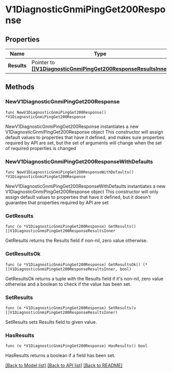 # V1DiagnosticGnmiPingGet200Response

## Properties

Name | Type | Description | Notes
------------ | ------------- | ------------- | -------------
**Results** | Pointer to [**[]V1DiagnosticGnmiPingGet200ResponseResultsInner**](V1DiagnosticGnmiPingGet200ResponseResultsInner.md) |  | [optional] 

## Methods

### NewV1DiagnosticGnmiPingGet200Response

`func NewV1DiagnosticGnmiPingGet200Response() *V1DiagnosticGnmiPingGet200Response`

NewV1DiagnosticGnmiPingGet200Response instantiates a new V1DiagnosticGnmiPingGet200Response object
This constructor will assign default values to properties that have it defined,
and makes sure properties required by API are set, but the set of arguments
will change when the set of required properties is changed

### NewV1DiagnosticGnmiPingGet200ResponseWithDefaults

`func NewV1DiagnosticGnmiPingGet200ResponseWithDefaults() *V1DiagnosticGnmiPingGet200Response`

NewV1DiagnosticGnmiPingGet200ResponseWithDefaults instantiates a new V1DiagnosticGnmiPingGet200Response object
This constructor will only assign default values to properties that have it defined,
but it doesn't guarantee that properties required by API are set

### GetResults

`func (o *V1DiagnosticGnmiPingGet200Response) GetResults() []V1DiagnosticGnmiPingGet200ResponseResultsInner`

GetResults returns the Results field if non-nil, zero value otherwise.

### GetResultsOk

`func (o *V1DiagnosticGnmiPingGet200Response) GetResultsOk() (*[]V1DiagnosticGnmiPingGet200ResponseResultsInner, bool)`

GetResultsOk returns a tuple with the Results field if it's non-nil, zero value otherwise
and a boolean to check if the value has been set.

### SetResults

`func (o *V1DiagnosticGnmiPingGet200Response) SetResults(v []V1DiagnosticGnmiPingGet200ResponseResultsInner)`

SetResults sets Results field to given value.

### HasResults

`func (o *V1DiagnosticGnmiPingGet200Response) HasResults() bool`

HasResults returns a boolean if a field has been set.


[[Back to Model list]](../README.md#documentation-for-models) [[Back to API list]](../README.md#documentation-for-api-endpoints) [[Back to README]](../README.md)



